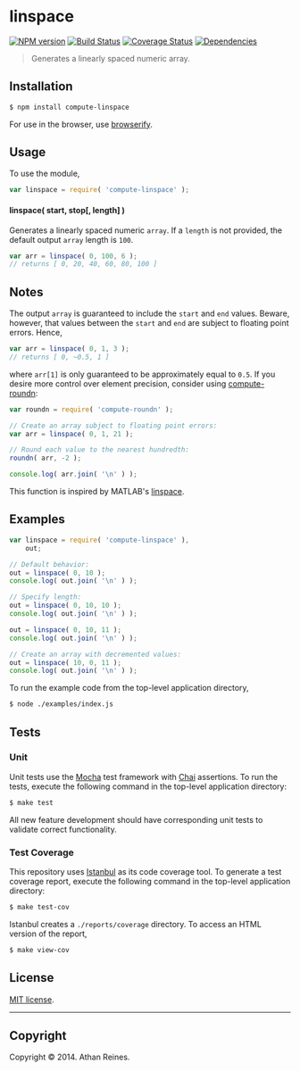 linspace
===
[![NPM version][npm-image]][npm-url] [![Build Status][travis-image]][travis-url] [![Coverage Status][coveralls-image]][coveralls-url] [![Dependencies][dependencies-image]][dependencies-url]

> Generates a linearly spaced numeric array.


## Installation

``` bash
$ npm install compute-linspace
```

For use in the browser, use [browserify](https://github.com/substack/node-browserify).


## Usage

To use the module,

``` javascript
var linspace = require( 'compute-linspace' );
```

#### linspace( start, stop[, length] )

Generates a linearly spaced numeric `array`. If a `length` is not provided, the default output `array` length is `100`.

``` javascript
var arr = linspace( 0, 100, 6 );
// returns [ 0, 20, 40, 60, 80, 100 ]
```


## Notes

The output `array` is guaranteed to include the `start` and `end` values. Beware, however, that values between the `start` and `end` are subject to floating point errors. Hence,

``` javascript
var arr = linspace( 0, 1, 3 );
// returns [ 0, ~0.5, 1 ]
```

where `arr[1]` is only guaranteed to be approximately equal to `0.5`. If you desire more control over element precision, consider using [compute-roundn](https://github.com/compute-io/roundn):

``` javascript
var roundn = require( 'compute-roundn' );

// Create an array subject to floating point errors:
var arr = linspace( 0, 1, 21 );

// Round each value to the nearest hundredth:
roundn( arr, -2 );

console.log( arr.join( '\n' ) );
```


This function is inspired by MATLAB's [linspace](http://www.mathworks.com/help/matlab/ref/linspace.html).


## Examples

``` javascript
var linspace = require( 'compute-linspace' ),
	out;

// Default behavior:
out = linspace( 0, 10 );
console.log( out.join( '\n' ) );

// Specify length:
out = linspace( 0, 10, 10 );
console.log( out.join( '\n' ) );

out = linspace( 0, 10, 11 );
console.log( out.join( '\n' ) );

// Create an array with decremented values:
out = linspace( 10, 0, 11 );
console.log( out.join( '\n' ) );
```

To run the example code from the top-level application directory,

``` bash
$ node ./examples/index.js
```



## Tests

### Unit

Unit tests use the [Mocha](http://visionmedia.github.io/mocha) test framework with [Chai](http://chaijs.com) assertions. To run the tests, execute the following command in the top-level application directory:

``` bash
$ make test
```

All new feature development should have corresponding unit tests to validate correct functionality.


### Test Coverage

This repository uses [Istanbul](https://github.com/gotwarlost/istanbul) as its code coverage tool. To generate a test coverage report, execute the following command in the top-level application directory:

``` bash
$ make test-cov
```

Istanbul creates a `./reports/coverage` directory. To access an HTML version of the report,

``` bash
$ make view-cov
```


## License

[MIT license](http://opensource.org/licenses/MIT). 


---
## Copyright

Copyright &copy; 2014. Athan Reines.


[npm-image]: http://img.shields.io/npm/v/compute-linspace.svg
[npm-url]: https://npmjs.org/package/compute-linspace

[travis-image]: http://img.shields.io/travis/compute-io/linspace/master.svg
[travis-url]: https://travis-ci.org/compute-io/linspace

[coveralls-image]: https://img.shields.io/coveralls/compute-io/linspace/master.svg
[coveralls-url]: https://coveralls.io/r/compute-io/linspace?branch=master

[dependencies-image]: http://img.shields.io/david/compute-io/linspace.svg
[dependencies-url]: https://david-dm.org/compute-io/linspace

[dev-dependencies-image]: http://img.shields.io/david/dev/compute-io/linspace.svg
[dev-dependencies-url]: https://david-dm.org/dev/compute-io/linspace

[github-issues-image]: http://img.shields.io/github/issues/compute-io/linspace.svg
[github-issues-url]: https://github.com/compute-io/linspace/issues
